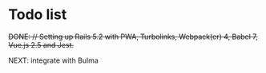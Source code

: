 # Todo list
~~DONE: // Setting up Rails 5.2 with PWA, Turbolinks, Webpack(er) 4, Babel 7, Vue.js 2.5 and Jest.~~

NEXT: integrate with Bulma
